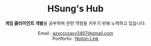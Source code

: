 <div align="center"><h1>HSung's Hub</h1></div>

<div align="center">
<p><strong>게임 클라이언트 개발</strong>을 공부하며 관련 역량을 키우기 위해 노력하고 있습니다.</p>

Email : azxccxzavv3407@gmail.com</br>
Portforlio : <a href="https://dented-ray-2af.notion.site/11fafdae07fa8006bf68d29d8e1cf98b?pvs=4" target="blank">Notion Link</a>
</div>
